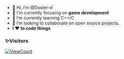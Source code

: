 - 👋 Hi, I’m @Doster-d
- 👀 I'm currently focusing on **game development**
- 🌱 I’m currently learning C++/C
- 💞️ I’m looking to collaborate on open source projects.
- **I** ❤️ **to code things**

### ✨Visitors
[![ViewCount](https://views.whatilearened.today/views/github/Doster-d/ismlhbb.svg?cache=remove)](#)

<!---
Doster-d/Doster-d is a ✨ special ✨ repository because its `README.md` (this file) appears on your GitHub profile.
You can click the Preview link to take a look at your changes.
--->
